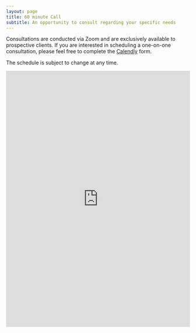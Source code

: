```yaml
---
layout: page
title: 60 minute Call 
subtitle: An opportunity to consult regarding your specific needs 
---
```



Consultations are conducted via Zoom and are exclusively available to prospective clients. If you are interested in scheduling a one-on-one consultation, please feel free to complete the [Calendly](https://calendly.com/naiborhujosua/60min?month=2024-05) form.

The schedule is subject to change at any time.

<iframe 
src="https://calendly.com/jane-doe/30min](https://calendly.com/naiborhujosua/60min?month=2024-05" 
style="width: 100%; min-width: 320px; height: 700px;" 
frameborder="0">
</iframe>
